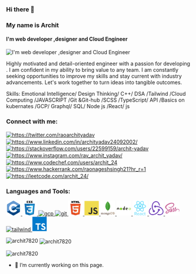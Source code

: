 ### Hi there 👋

### My name is Archit
#### I'm  web developer ,designer  and Cloud Engineer
![I'm  web developer ,designer  and Cloud Engineer](https://pbs.twimg.com/profile_banners/1681724807400833047/1695401371/1080x360)

Highly motivated and detail-oriented engineer with a passion for developing . I am confident in my
ability to bring value to any team. I am constantly seeking opportunities to improve my skills and stay
current with industry advancements. Let's work together to turn ideas into tangible outcomes.

Skills:  Emotional Intelligence/ Design Thinking/ C++/ DSA /Tailwind /Cloud Computing /JAVASCRIPT /Git &Git-hub /SCSS /TypeScript/ API /Basics on kubernates /GCP/ Graphql/ SQL/ Node js /React/ js









<h3 align="left">Connect with me:</h3>
<p align="left">
<a href="https://twitter.com/https://twitter.com/raoarchityadav" target="blank"><img align="center" src="https://raw.githubusercontent.com/rahuldkjain/github-profile-readme-generator/master/src/images/icons/Social/twitter.svg" alt="https://twitter.com/raoarchityadav" height="30" width="40" /></a>
<a href="https://linkedin.com/in/https://www.linkedin.com/in/archityadav24092002/" target="blank"><img align="center" src="https://raw.githubusercontent.com/rahuldkjain/github-profile-readme-generator/master/src/images/icons/Social/linked-in-alt.svg" alt="https://www.linkedin.com/in/archityadav24092002/" height="30" width="40" /></a>
<a href="https://stackoverflow.com/users/https://stackoverflow.com/users/22599159/archit-yadav" target="blank"><img align="center" src="https://raw.githubusercontent.com/rahuldkjain/github-profile-readme-generator/master/src/images/icons/Social/stack-overflow.svg" alt="https://stackoverflow.com/users/22599159/archit-yadav" height="30" width="40" /></a>
<a href="https://instagram.com/https://www.instagram.com/rav_archit_yadav/" target="blank"><img align="center" src="https://raw.githubusercontent.com/rahuldkjain/github-profile-readme-generator/master/src/images/icons/Social/instagram.svg" alt="https://www.instagram.com/rav_archit_yadav/" height="30" width="40" /></a>
<a href="https://www.codechef.com/users/https://www.codechef.com/users/archit_24" target="blank"><img align="center" src="https://cdn.jsdelivr.net/npm/simple-icons@3.1.0/icons/codechef.svg" alt="https://www.codechef.com/users/archit_24" height="30" width="40" /></a>
<a href="https://www.hackerrank.com/https://www.hackerrank.com/raonageshsingh21?hr_r=1" target="blank"><img align="center" src="https://raw.githubusercontent.com/rahuldkjain/github-profile-readme-generator/master/src/images/icons/Social/hackerrank.svg" alt="https://www.hackerrank.com/raonageshsingh21?hr_r=1" height="30" width="40" /></a>
<a href="https://www.leetcode.com/https://leetcode.com/archit_24/" target="blank"><img align="center" src="https://raw.githubusercontent.com/rahuldkjain/github-profile-readme-generator/master/src/images/icons/Social/leet-code.svg" alt="https://leetcode.com/archit_24/" height="30" width="40" /></a>
</p>

<h3 align="left">Languages and Tools:</h3>
<p align="left"> <a href="https://www.w3schools.com/cpp/" target="_blank" rel="noreferrer"> <img src="https://raw.githubusercontent.com/devicons/devicon/master/icons/cplusplus/cplusplus-original.svg" alt="cplusplus" width="40" height="40"/> </a> <a href="https://www.w3schools.com/css/" target="_blank" rel="noreferrer"> <img src="https://raw.githubusercontent.com/devicons/devicon/master/icons/css3/css3-original-wordmark.svg" alt="css3" width="40" height="40"/> </a> <a href="https://cloud.google.com" target="_blank" rel="noreferrer"> <img src="https://www.vectorlogo.zone/logos/google_cloud/google_cloud-icon.svg" alt="gcp" width="40" height="40"/> </a> <a href="https://git-scm.com/" target="_blank" rel="noreferrer"> <img src="https://www.vectorlogo.zone/logos/git-scm/git-scm-icon.svg" alt="git" width="40" height="40"/> </a> <a href="https://www.w3.org/html/" target="_blank" rel="noreferrer"> <img src="https://raw.githubusercontent.com/devicons/devicon/master/icons/html5/html5-original-wordmark.svg" alt="html5" width="40" height="40"/> </a> <a href="https://developer.mozilla.org/en-US/docs/Web/JavaScript" target="_blank" rel="noreferrer"> <img src="https://raw.githubusercontent.com/devicons/devicon/master/icons/javascript/javascript-original.svg" alt="javascript" width="40" height="40"/> </a> <a href="https://www.mongodb.com/" target="_blank" rel="noreferrer"> <img src="https://raw.githubusercontent.com/devicons/devicon/master/icons/mongodb/mongodb-original-wordmark.svg" alt="mongodb" width="40" height="40"/> </a> <a href="https://nodejs.org" target="_blank" rel="noreferrer"> <img src="https://raw.githubusercontent.com/devicons/devicon/master/icons/nodejs/nodejs-original-wordmark.svg" alt="nodejs" width="40" height="40"/> </a> <a href="https://reactjs.org/" target="_blank" rel="noreferrer"> <img src="https://raw.githubusercontent.com/devicons/devicon/master/icons/react/react-original-wordmark.svg" alt="react" width="40" height="40"/> </a> <a href="https://redux.js.org" target="_blank" rel="noreferrer"> <img src="https://raw.githubusercontent.com/devicons/devicon/master/icons/redux/redux-original.svg" alt="redux" width="40" height="40"/> </a> <a href="https://sass-lang.com" target="_blank" rel="noreferrer"> <img src="https://raw.githubusercontent.com/devicons/devicon/master/icons/sass/sass-original.svg" alt="sass" width="40" height="40"/> </a> <a href="https://tailwindcss.com/" target="_blank" rel="noreferrer"> <img src="https://www.vectorlogo.zone/logos/tailwindcss/tailwindcss-icon.svg" alt="tailwind" width="40" height="40"/> </a> <a href="https://www.typescriptlang.org/" target="_blank" rel="noreferrer"> <img src="https://raw.githubusercontent.com/devicons/devicon/master/icons/typescript/typescript-original.svg" alt="typescript" width="40" height="40"/> </a> </p>

<p><img align="left" src="https://github-readme-stats.vercel.app/api/top-langs?username=archit7820&show_icons=true&locale=en&layout=compact" alt="archit7820" /></p>

<p>&nbsp;<img align="center" src="https://github-readme-stats.vercel.app/api?username=archit7820&show_icons=true&locale=en" alt="archit7820" /></p>

<p><img align="center" src="https://github-readme-streak-stats.herokuapp.com/?user=archit7820&" alt="archit7820" /></p>



- 🔭 I’m currently working on this page. 




